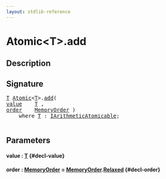 ```yaml
---
layout: stdlib-reference
---
```


# Atomic\<T\>\.add

## Description





## Signature 

<pre>
<a href="/stdlib-reference/types/Atomic/index#typeparam-T" class="code_type">T</a> <a href="/stdlib-reference/types/Atomic/index" class="code_type">Atomic</a>&lt;<a href="/stdlib-reference/types/Atomic/index#typeparam-T" class="code_type">T</a>&gt;.<a href="/stdlib-reference/types/Atomic/add">add</a>(
<a href="/stdlib-reference/types/Atomic/add#decl-value" class="code_param">value</a>    <a href="/stdlib-reference/types/Atomic/index#typeparam-T" class="code_type">T</a> ,
<a href="/stdlib-reference/types/Atomic/add#decl-order" class="code_param">order</a>    <a href="/stdlib-reference/types/MemoryOrder/index" class="code_type">MemoryOrder</a> )
    <span class='code_keyword'>where</span> <a href="/stdlib-reference/types/Atomic/index#typeparam-T" class="code_type">T</a> : <a href="/stdlib-reference/interfaces/IArithmeticAtomicable/index">IArithmeticAtomicable</a>;

</pre>

## Parameters

#### value  : [T](/stdlib-reference/types/Atomic/index#typeparam-T) {#decl-value}
#### order  : [MemoryOrder](/stdlib-reference/types/MemoryOrder/index) = [MemoryOrder](/stdlib-reference/types/MemoryOrder/index)\.[Relaxed](/stdlib-reference/types/MemoryOrder/index#decl-Relaxed) {#decl-order}

